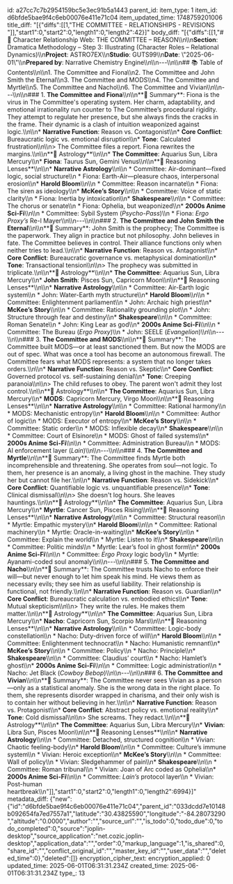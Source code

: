 id: a27cc7c7b2954159bc5e3ec91b5a1443
parent_id: 
item_type: 1
item_id: d6bfde5bae9f4c6eb00076e411e71c04
item_updated_time: 1748759201006
title_diff: "[{\"diffs\":[[1,\"THE COMMITTEE - RELATIONSHIPS - REVISIONS \"]],\"start1\":0,\"start2\":0,\"length1\":0,\"length2\":42}]"
body_diff: "[{\"diffs\":[[1,\"# 📘 Character Relationship Web: THE COMMITTEE – REASON\\\n\\\n**Section**: Dramatica Methodology – Step 3: Illustrating (Character Roles – Relational Dynamics)\\\n**Project**: ASTRO7EX\\\n**Studio**: GUTS99\\\n**Date**: \\\"2025-06-01\\\"\\\n**Prepared by**: Narrative Chemistry Engine\\\n\\\n---\\\n\\\n## 📚 Table of Contents\\\n\\\n1. The Committee and Fiona\\\n2. The Committee and John Smith the Eternal\\\n3. The Committee and MODS\\\n4. The Committee and Myrtle\\\n5. The Committee and Nacho\\\n6. The Committee and Vivian\\\n\\\n---\\\n\\\n### 1. **The Committee and Fiona**\\\n\\\n**📝 Summary**: Fiona is the virus in The Committee's operating system. Her charm, adaptability, and emotional irrationality run counter to The Committee’s procedural rigidity. They attempt to regulate her presence, but she always finds the cracks in the frame. Their dynamic is a clash of intuition weaponized against logic.\\\n\\\n* **Narrative Function**: Reason vs. Contagonist\\\n* **Core Conflict**: Bureaucratic logic vs. emotional disruption\\\n* **Tone**: Calculated frustration\\\n\\\n> The Committee files a report. Fiona rewrites the margins.\\\n\\\n**🔮 Astrology**\\\n\\\n* **The Committee**: Aquarius Sun, Libra Mercury\\\n* **Fiona**: Taurus Sun, Gemini Venus\\\n\\\n**📖 Reasoning Lenses**\\\n\\\n* **Narrative Astrology**\\\n\\\n  * Committee: Air-dominant—fixed logic, social structure\\\n  * Fiona: Earth-Air—pleasure chaos, interpersonal erosion\\\n* **Harold Bloom**\\\n\\\n  * Committee: Reason incarnate\\\n  * Fiona: The siren as ideology\\\n* **McKee’s Story**\\\n\\\n  * Committee: Voice of static clarity\\\n  * Fiona: Inertia by intoxication\\\n* **Shakespeare**\\\n\\\n  * Committee: The chorus or senate\\\n  * Fiona: Ophelia, but weaponized\\\n* **2000s Anime Sci-Fi**\\\n\\\n  * Committee: Sybil System (*Psycho-Pass*)\\\n  * Fiona: *Ergo Proxy’s* Re-l Mayer\\\n\\\n---\\\n\\\n### 2. **The Committee and John Smith the Eternal**\\\n\\\n**📝 Summary**: John Smith is the prophecy; The Committee is the paperwork. They align in practice but not philosophy. John believes in fate. The Committee believes in control. Their alliance functions only when neither tries to lead.\\\n\\\n* **Narrative Function**: Reason vs. Antagonist\\\n* **Core Conflict**: Bureaucratic governance vs. metaphysical domination\\\n* **Tone**: Transactional tension\\\n\\\n> The prophecy was submitted in triplicate.\\\n\\\n**🔮 Astrology**\\\n\\\n* **The Committee**: Aquarius Sun, Libra Mercury\\\n* **John Smith**: Pisces Sun, Capricorn Moon\\\n\\\n**📖 Reasoning Lenses**\\\n\\\n* **Narrative Astrology**\\\n\\\n  * Committee: Air-Earth logic system\\\n  * John: Water-Earth myth structure\\\n* **Harold Bloom**\\\n\\\n  * Committee: Enlightenment parliament\\\n  * John: Archaic high priest\\\n* **McKee’s Story**\\\n\\\n  * Committee: Rationality grounding plot\\\n  * John: Structure through fear and destiny\\\n* **Shakespeare**\\\n\\\n  * Committee: Roman Senate\\\n  * John: King Lear as god\\\n* **2000s Anime Sci-Fi**\\\n\\\n  * Committee: The Bureau (*Ergo Proxy*)\\\n  * John: SEELE (*Evangelion*)\\\n\\\n---\\\n\\\n### 3. **The Committee and MODS**\\\n\\\n**📝 Summary**: The Committee built MODS—or at least sanctioned them. But now the MODS are out of spec. What was once a tool has become an autonomous firewall. The Committee fears what MODS represents: a system that no longer takes orders.\\\n\\\n* **Narrative Function**: Reason vs. Skeptic\\\n* **Core Conflict**: Governed protocol vs. self-sustaining denial\\\n* **Tone**: Creeping paranoia\\\n\\\n> The child refuses to obey. The parent won't admit they lost control.\\\n\\\n**🔮 Astrology**\\\n\\\n* **The Committee**: Aquarius Sun, Libra Mercury\\\n* **MODS**: Capricorn Mercury, Virgo Moon\\\n\\\n**📖 Reasoning Lenses**\\\n\\\n* **Narrative Astrology**\\\n\\\n  * Committee: Rational harmony\\\n  * MODS: Mechanistic entropy\\\n* **Harold Bloom**\\\n\\\n  * Committee: Author of logic\\\n  * MODS: Executor of entropy\\\n* **McKee’s Story**\\\n\\\n  * Committee: Static order\\\n  * MODS: Inflexible decay\\\n* **Shakespeare**\\\n\\\n  * Committee: Court of Elsinore\\\n  * MODS: Ghost of failed systems\\\n* **2000s Anime Sci-Fi**\\\n\\\n  * Committee: Administration Bureau\\\n  * MODS: AI enforcement layer (*Lain*)\\\n\\\n---\\\n\\\n### 4. **The Committee and Myrtle**\\\n\\\n**📝 Summary**: The Committee finds Myrtle both incomprehensible and threatening. She operates from soul—not logic. To them, her presence is an anomaly, a living ghost in the machine. They study her but cannot file her.\\\n\\\n* **Narrative Function**: Reason vs. Sidekick\\\n* **Core Conflict**: Quantifiable logic vs. unquantifiable presence\\\n* **Tone**: Clinical dismissal\\\n\\\n> She doesn't log hours. She leaves hauntings.\\\n\\\n**🔮 Astrology**\\\n\\\n* **The Committee**: Aquarius Sun, Libra Mercury\\\n* **Myrtle**: Cancer Sun, Pisces Rising\\\n\\\n**📖 Reasoning Lenses**\\\n\\\n* **Narrative Astrology**\\\n\\\n  * Committee: Structural reason\\\n  * Myrtle: Empathic mystery\\\n* **Harold Bloom**\\\n\\\n  * Committee: Rational machinery\\\n  * Myrtle: Oracle-in-waiting\\\n* **McKee’s Story**\\\n\\\n  * Committee: Explain the world\\\n  * Myrtle: Listen to it\\\n* **Shakespeare**\\\n\\\n  * Committee: Politic minds\\\n  * Myrtle: Lear’s fool in ghost form\\\n* **2000s Anime Sci-Fi**\\\n\\\n  * Committee: *Ergo Proxy* logic body\\\n  * Myrtle: Ayanami-coded soul anomaly\\\n\\\n---\\\n\\\n### 5. **The Committee and Nacho**\\\n\\\n**📝 Summary**: The Committee trusts Nacho to enforce their will—but never enough to let him speak his mind. He views them as necessary evils; they see him as useful liability. Their relationship is functional, not friendly.\\\n\\\n* **Narrative Function**: Reason vs. Guardian\\\n* **Core Conflict**: Bureaucratic calculation vs. embodied ethics\\\n* **Tone**: Mutual skepticism\\\n\\\n> They write the rules. He makes them matter.\\\n\\\n**🔮 Astrology**\\\n\\\n* **The Committee**: Aquarius Sun, Libra Mercury\\\n* **Nacho**: Capricorn Sun, Scorpio Mars\\\n\\\n**📖 Reasoning Lenses**\\\n\\\n* **Narrative Astrology**\\\n\\\n  * Committee: Logic-body constellation\\\n  * Nacho: Duty-driven force of will\\\n* **Harold Bloom**\\\n\\\n  * Committee: Enlightenment technocrat\\\n  * Nacho: Humanistic remnant\\\n* **McKee’s Story**\\\n\\\n  * Committee: Policy\\\n  * Nacho: Principle\\\n* **Shakespeare**\\\n\\\n  * Committee: Claudius’ court\\\n  * Nacho: Hamlet’s ghost\\\n* **2000s Anime Sci-Fi**\\\n\\\n  * Committee: Logic administration\\\n  * Nacho: Jet Black (*Cowboy Bebop*)\\\n\\\n---\\\n\\\n### 6. **The Committee and Vivian**\\\n\\\n**📝 Summary**: The Committee never sees Vivian as a person—only as a statistical anomaly. She is the wrong data in the right place. To them, she represents disorder wrapped in charisma, and their only wish is to contain her without believing in her.\\\n\\\n* **Narrative Function**: Reason vs. Protagonist\\\n* **Core Conflict**: Abstract policy vs. emotional reality\\\n* **Tone**: Cold dismissal\\\n\\\n> She screams. They redact.\\\n\\\n**🔮 Astrology**\\\n\\\n* **The Committee**: Aquarius Sun, Libra Mercury\\\n* **Vivian**: Libra Sun, Pisces Moon\\\n\\\n**📖 Reasoning Lenses**\\\n\\\n* **Narrative Astrology**\\\n\\\n  * Committee: Detached, structured cognition\\\n  * Vivian: Chaotic feeling-body\\\n* **Harold Bloom**\\\n\\\n  * Committee: Culture’s immune system\\\n  * Vivian: Heroic exception\\\n* **McKee’s Story**\\\n\\\n  * Committee: Wall of policy\\\n  * Vivian: Sledgehammer of pain\\\n* **Shakespeare**\\\n\\\n  * Committee: Roman tribunal\\\n  * Vivian: Joan of Arc coded as Ophelia\\\n* **2000s Anime Sci-Fi**\\\n\\\n  * Committee: *Lain’s* protocol layer\\\n  * Vivian: Post-human heartbreak\\\n\"]],\"start1\":0,\"start2\":0,\"length1\":0,\"length2\":6994}]"
metadata_diff: {"new":{"id":"d6bfde5bae9f4c6eb00076e411e71c04","parent_id":"033dcdd7e10148b092654fa7ed7557a1","latitude":"30.43825590","longitude":"-84.28073290","altitude":"0.0000","author":"","source_url":"","is_todo":0,"todo_due":0,"todo_completed":0,"source":"joplin-desktop","source_application":"net.cozic.joplin-desktop","application_data":"","order":0,"markup_language":1,"is_shared":0,"share_id":"","conflict_original_id":"","master_key_id":"","user_data":"","deleted_time":0},"deleted":[]}
encryption_cipher_text: 
encryption_applied: 0
updated_time: 2025-06-01T06:31:31.234Z
created_time: 2025-06-01T06:31:31.234Z
type_: 13